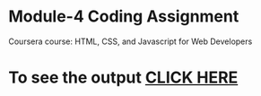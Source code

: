 # Module-4 Coding Assignment

Coursera course: HTML, CSS, and Javascript for Web Developers

# To see the output [CLICK HERE](https://github.com/shekoufepourkan/Coursera-HTML-CSS-and-JavaScript-for-Web-Developers/tree/Madule-4/index.html)
